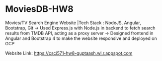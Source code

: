 # MoviesDB-HW8

Movies/TV Search Engine Website |Tech Stack : NodeJS, Angular, Bootstrap, Git
-> Used Express.js with Node.js in backend to fetch search results from TMDB API, acting as a proxy server
-> Designed frontend in Angular and Bootstrap 4 to make the website responsive and deployed on GCP

Website Link: https://csci571-hw8-guptaash.wl.r.appspot.com
